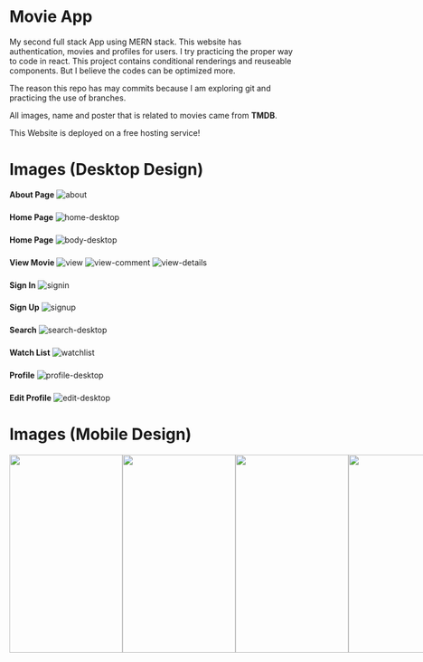 
# Movie App

My second full stack App using MERN stack. This website has authentication, movies and profiles for users.  I try practicing the proper way to code in react. This project contains conditional renderings and reuseable components. But I believe the codes can be optimized more.

The reason this repo has may commits because I am exploring git and practicing the use of branches.


All images, name and poster that is related to movies came from **TMDB**.

This Website is deployed on a free hosting service!

# Images (Desktop Design)

**About Page**
![about](https://github.com/Jerome-study/movie-app-v2/assets/119875460/c0edbc69-6561-4e33-bd9f-282b26e079d2)

###
**Home Page**
![home-desktop](https://github.com/Jerome-study/movie-app-v2/assets/119875460/aab40844-dd7c-4c22-8499-bfd106326998)
###
**Home Page**
![body-desktop](https://github.com/Jerome-study/movie-app-v2/assets/119875460/255ecf42-f181-49fa-985f-f8deaae76378)

###
**View Movie**
![view](https://github.com/Jerome-study/movie-app-v2/assets/119875460/40448b92-fea2-4a17-a9ac-aabce403dba1)
![view-comment](https://github.com/Jerome-study/movie-app-v2/assets/119875460/0aabfe9d-f588-4c40-9fa9-75d3e1ee612c)
![view-details](https://github.com/Jerome-study/movie-app-v2/assets/119875460/062cc7a5-5e58-4de5-a1a4-b91d19377e24)

###
**Sign In**
![signin](https://github.com/Jerome-study/movie-app-v2/assets/119875460/0005b477-58ca-4ae0-af55-4e651eb74332)

###
**Sign Up**
![signup](https://github.com/Jerome-study/movie-app-v2/assets/119875460/deed80ff-91e4-4de0-bc41-bd1d9ef0773f)

###
**Search**
![search-desktop](https://github.com/Jerome-study/movie-app-v2/assets/119875460/d65003a8-094f-49cc-8e3c-dd36bfc5bc7e)

###
**Watch List**
![watchlist](https://github.com/Jerome-study/movie-app-v2/assets/119875460/3a74c08f-f316-4137-871a-469d4f80a5ee)

###
**Profile**
![profile-desktop](https://github.com/Jerome-study/movie-app-v2/assets/119875460/7abd523d-4a1f-43f3-9080-ecaf996d921b)

###
**Edit Profile**
![edit-desktop](https://github.com/Jerome-study/movie-app-v2/assets/119875460/6af82595-4b3b-4b53-ab43-c9d83fd33d37)


# Images (Mobile Design)

<div align="center">
  <div style="display: flex;">
    <img width="200" height="350" src="https://github.com/Jerome-study/movie-app-v2/assets/119875460/9dbfda40-72f2-4027-a2ca-ed3f785a5740" style="vertical-align: top;" />
    <img width="200" height="350" src="https://github.com/Jerome-study/movie-app-v2/assets/119875460/85cd2218-399e-4434-86fd-6c8b2d888672" />
    <img width="200" height="350" src="https://github.com/Jerome-study/movie-app-v2/assets/119875460/3ab9eec9-7999-4483-beb2-c8b76b84fad8" style="vertical-align: top;" />
    <img width="200" height="350" src="https://github.com/Jerome-study/movie-app-v2/assets/119875460/27ca689f-f46b-404a-9075-9ca9e3c96829" style="vertical-align: top;" />
    <img width="200" height="350" src="https://github.com/Jerome-study/movie-app-v2/assets/119875460/cf8363e6-078c-4d09-8389-b48d7f03fc93" style="vertical-align: top;" />
    <img width="200" height="350" src="https://github.com/Jerome-study/movie-app-v2/assets/119875460/64a5384b-a8c2-4ceb-9db9-271424a5bf52" />
    <img width="200" height="350" src="https://github.com/Jerome-study/movie-app-v2/assets/119875460/27f05c92-6b3e-43d9-b94d-9466635f3cb7" style="vertical-align: top;" />
    <img width="200" height="350" src="https://github.com/Jerome-study/movie-app-v2/assets/119875460/3c0ae9fc-1fff-4a66-aef8-707df0867c2c" style="vertical-align: top;" />
  </div>
</div>

